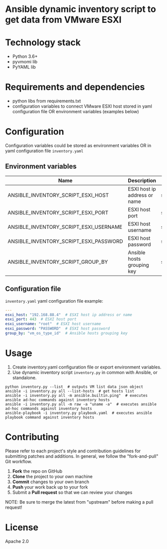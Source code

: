 # Ansible dynamic inventory script to get data from VMware ESXI


# Technology stack
- Python 3.6+
- pyvmomi lib
- PyYAML lib


# Requirements and dependencies
- python libs from requirements.txt  
- configuration variables to connect VMware ESXI host stored in yaml configuration file OR environment variables (examples below)  


# Configuration
Configuration variables could be stored as environment variables OR in yaml configuration file `inventory.yaml` 

## Environment variables
| Name | Description | Type | Default | Required |
|------|-------------|------|---------|:--------:|
|ANSIBLE_INVENTORY_SCRIPT_ESXI_HOST|ESXI host ip address or name|string||Yes|
|ANSIBLE_INVENTORY_SCRIPT_ESXI_PORT|ESXI host port|string||Yes|
|ANSIBLE_INVENTORY_SCRIPT_ESXI_USERNAME|ESXI host username|string||Yes|
|ANSIBLE_INVENTORY_SCRIPT_ESXI_PASSWORD|ESXI host password|string||Yes|
|ANSIBLE_INVENTORY_SCRIPT_GROUP_BY|Ansible hosts grouping key|string|`vm_os_type_id`|No|

## Configuration file
`inventory.yaml` yaml configuration file example:
```yaml
---
esxi_host: "192.168.88.4"  # ESXI host ip address or name
esxi_port: 443  # ESXI host port
esxi_username: "root"  # ESXI host username
esxi_password: "PASSWORD"  # ESXI host password
group_by: "vm_os_type_id"  # Ansible hosts grouping key
```


# Usage
1. Create inventory.yaml configuration file or export environment variables.  
2. Use dynamic inventory script `inventory.py` in common with Ansible, or standalone.  
```
python inventory.py --list  # outputs VM list data json object
ansible -i inventory.py all --list-hosts  # get hosts list
ansible -i inventory.py all -m ansible.builtin.ping"  # executes ansible ad-hoc commands against inventory hosts
ansible -i inventory.py all -m raw -a "uname -a"  # executes ansible ad-hoc commands against inventory hosts
ansible-playbook -i inventory.py playbook.yaml  # executes ansible playbook command against inventory hosts
```


# Contributing
Please refer to each project's style and contribution guidelines for submitting patches and additions. In general, we follow the "fork-and-pull" Git workflow.

 1. **Fork** the repo on GitHub
 2. **Clone** the project to your own machine
 3. **Commit** changes to your own branch
 4. **Push** your work back up to your fork
 5. Submit a **Pull request** so that we can review your changes

NOTE: Be sure to merge the latest from "upstream" before making a pull request!


# License
Apache 2.0
